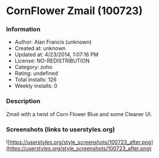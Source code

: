 # CornFlower Zmail (100723)

### Information
- Author: Alan Francis (unknown)
- Created at: unknown
- Updated at: 4/23/2014, 1:07:16 PM
- License: NO-REDISTRIBUTION
- Category: zoho
- Rating: undefined
- Total installs: 126
- Weekly installs: 0


### Description
Zmail with a twist of Corn Flower Blue and some Cleaner UI.


### Screenshots (links to userstyles.org)
![https://userstyles.org/style_screenshots/100723_after.png](https://userstyles.org/style_screenshots/100723_after.png)


